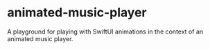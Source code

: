 # animated-music-player
A playground for playing with SwiftUI animations in the context of an animated music player.
